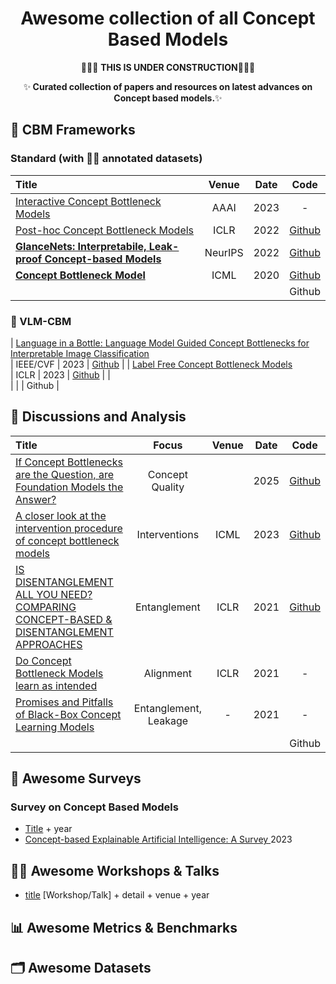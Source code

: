 <a name="readme-head"></a>
<h1 align="center"> Awesome collection of all Concept Based Models </h1> 

<p align="center">
    🚧🚧🚧 <b>THIS IS UNDER CONSTRUCTION</b>🚧🚧🚧
</p>
<p align="center">
    ✨<b> Curated collection of papers and resources on latest advances on Concept based models.</b>✨
</p>


## 📖 CBM Frameworks
### Standard (with 👨‍⚕️ annotated datasets)
|  Title  |   Venue  |   Date   |   Code   |
|:--------|:--------:|:--------:|:--------:|
|[Interactive Concept Bottleneck Models](https://ojs.aaai.org/index.php/AAAI/article/view/25736) <br> | AAAI | 2023 | - |
| [Post-hoc Concept Bottleneck Models](https://arxiv.org/pdf/2205.15480.pdf) <br> | ICLR | 2022 | [Github](https://github.com/mertyg/post-hoc-cbm) |
|[**GlanceNets: Interpretabile, Leak-proof Concept-based Models**](https://arxiv.org/pdf/2205.15612) <br> | NeurIPS | 2022 | [Github](https://github.com/ema-marconato/glancenet) |
|[**Concept Bottleneck Model**](https://proceedings.mlr.press/v119/koh20a) <br> | ICML | 2020 | [Github](https://github.com/yewsiang/ConceptBottleneck) |
| <br> |  |  | Github |

### 🤖 VLM-CBM 
| [Language in a Bottle: Language Model Guided Concept Bottlenecks for Interpretable Image Classification](https://arxiv.org/pdf/2211.11158.pdf) <br> | IEEE/CVF | 2023 | [Github](https://github.com/YueYANG1996/LaBo) |
| [Label Free Concept Bottleneck Models](https://arxiv.org/pdf/2304.06129.pdf) <br> | ICLR | 2023 | [Github](https://github.com/Trustworthy-ML-Lab/Label-free-CBM) |
| <br> |  |  | Github |



## 🔬 Discussions and Analysis
|  Title  |     Focus     |  Venue  |   Date   |   Code   |
|:--------|:-------------:|:-------:|:--------:|:--------:|
| [If Concept Bottlenecks are the Question, are Foundation Models the Answer?](https://arxiv.org/pdf/2504.19774) <br> | Concept Quality |  | 2025 | [Github](https://github.com/debryu/CQA) |
| [A closer look at the intervention procedure of concept bottleneck models](https://arxiv.org/pdf/2302.14260.pdf) <br> | Interventions | ICML | 2023 | [Github](https://github.com/ssbin4/Closer-Intervention-CBM) |
|[IS DISENTANGLEMENT ALL YOU NEED? COMPARING CONCEPT-BASED & DISENTANGLEMENT APPROACHES](https://arxiv.org/pdf/2104.06917) <br> | Entanglement | ICLR | 2021 | [Github](https://github.com/dmitrykazhdan/concept-based-xai) |
|[Do Concept Bottleneck Models learn as intended](https://arxiv.org/abs/2105.04289) <br> | Alignment | ICLR | 2021 | - |
|[Promises and Pitfalls of Black-Box Concept Learning Models](https://arxiv.org/pdf/2106.13314.pdf)  <br> | Entanglement, Leakage | - | 2021 | - |
| <br> |  |  |  | Github |


## 📖 Awesome Surveys
### Survey on Concept Based Models
- [Title](link) + year
- [Concept-based Explainable Artificial Intelligence: A Survey
](https://arxiv.org/pdf/2312.12936.pdf) 2023


## 👩‍🏫 Awesome Workshops & Talks
- [title](link) [Workshop/Talk] + detail + venue + year




## 📊 Awesome Metrics & Benchmarks

## 🗂️ Awesome Datasets
